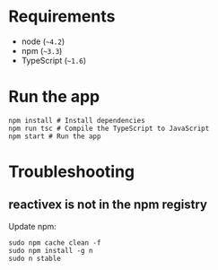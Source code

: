 # Requirements

- node (``~4.2``)
- npm (``~3.3``)
- TypeScript (``~1.6``)

# Run the app

```
npm install # Install dependencies
npm run tsc # Compile the TypeScript to JavaScript
npm start # Run the app
```

# Troubleshooting

## reactivex is not in the npm registry

Update npm:

```
sudo npm cache clean -f
sudo npm install -g n
sudo n stable
```
